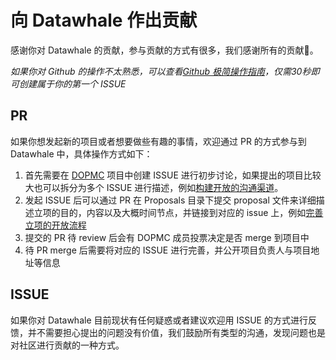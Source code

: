 # 向 Datawhale 作出贡献
感谢你对 Datawhale 的贡献，参与贡献的方式有很多，我们感谢所有的贡献💖。

*如果你对 Github 的操作不太熟悉，可以查看[Github 极简操作指南](./GITHUB.md)，仅需30秒即可创建属于你的第一个 ISSUE*

## PR
如果你想发起新的项目或者想要做些有趣的事情，欢迎通过 PR 的方式参与到 Datawhale 中，具体操作方式如下：

1. 首先需要在 [DOPMC](https://github.com/datawhalechina/DOPMC) 项目中创建 ISSUE 进行初步讨论，如果提出的项目比较大也可以拆分为多个 ISSUE 进行描述，例如[构建开放的沟通渠道](https://github.com/datawhalechina/DOPMC/issues/1)。
2. 发起 ISSUE 后可以通过 PR 在 Proposals 目录下提交 proposal 文件来详细描述立项的目的，内容以及大概时间节点，并链接到对应的 issue 上，例如[完善立项的开放流程](https://github.com/datawhalechina/DOPMC/pull/3)
3. 提交的 PR 待 review 后会有 DOPMC 成员投票决定是否 merge 到项目中
4. 待 PR merge 后需要将对应的 ISSUE 进行完善，并公开项目负责人与项目地址等信息

## ISSUE
如果你对 Datawhale 目前现状有任何疑惑或者建议欢迎用 ISSUE 的方式进行反馈，并不需要担心提出的问题没有价值，我们鼓励所有类型的沟通，发现问题也是对社区进行贡献的一种方式。
